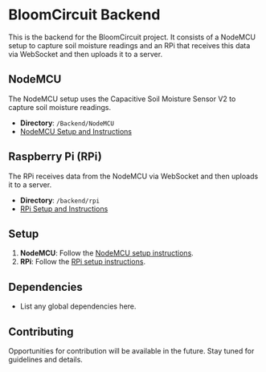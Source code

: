 # BloomCircuit Backend

This is the backend for the BloomCircuit project. It consists of a NodeMCU setup to capture soil moisture readings and an RPi that receives this data via WebSocket and then uploads it to a server.

## NodeMCU

The NodeMCU setup uses the Capacitive Soil Moisture Sensor V2 to capture soil moisture readings.

- **Directory**: `/Backend/NodeMCU`
- [NodeMCU Setup and Instructions](/Backend/NodeMCU/README.md)

## Raspberry Pi (RPi)

The RPi receives data from the NodeMCU via WebSocket and then uploads it to a server.

- **Directory**: `/backend/rpi`
- [RPi Setup and Instructions](/Backend/Rpi/README.md)

## Setup

1. **NodeMCU**: Follow the [NodeMCU setup instructions](/backend/nodemcu/README.md).
2. **RPi**: Follow the [RPi setup instructions](/backend/rpi/README.md).

## Dependencies

- List any global dependencies here.

## Contributing

Opportunities for contribution will be available in the future. Stay tuned for guidelines and details.

